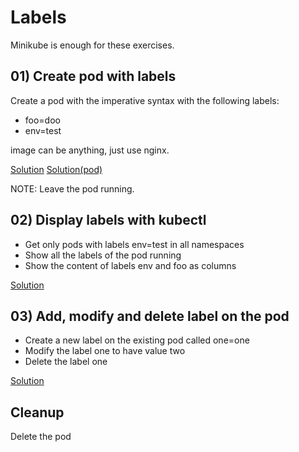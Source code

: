 # Labels

Minikube is enough for these exercises.

## 01) Create pod with labels

Create a pod with the imperative syntax with the following labels:

- foo=doo
- env=test

image can be anything, just use nginx.

[Solution](01/solution.md)
[Solution(pod)](01/pod.yaml)

NOTE: Leave the pod running.

## 02) Display labels with kubectl

- Get only pods with labels env=test in all namespaces
- Show all the labels of the pod running
- Show the content of labels env and foo as columns

[Solution](02/solution.md)

## 03) Add, modify and delete label on the pod

- Create a new label on the existing pod called one=one
- Modify the label one to have value two
- Delete the label one

[Solution](03/solution.md)

## Cleanup

Delete the pod
